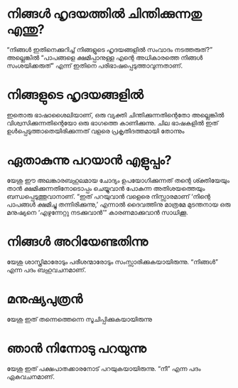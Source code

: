 # നിങ്ങൾ ഹൃദയത്തിൽ ചിന്തിക്കുന്നതു എന്തു?
“നിങ്ങൾ ഇതിനെക്കുറിച്ച് നിങ്ങളുടെ ഹൃദയങ്ങളിൽ സംവാദം നടത്തരുത്?” അല്ലെങ്കിൽ “പാപങ്ങളെ ക്ഷമിപ്പാനുള്ള എന്റെ അധികാരത്തെ നിങ്ങൾ സംശയിക്കരുത്” എന്ന് ഇതിനെ പരിഭാഷപ്പെടുത്താവുന്നതാണ്. 
# നിങ്ങളുടെ ഹൃദയങ്ങളിൽ
ഇതൊരു ഭാഷാശൈലിയാണ്, ഒരു വ്യക്തി ചിന്തിക്കുന്നതിന്റെതോ അല്ലെങ്കിൽ വിശ്വസിക്കുന്നതിന്റെയോ ഒരു ഭാഗത്തെ കാണിക്കുന്നു. ചില ഭാഷകളിൽ ഇത് ഉൾപ്പെടുത്താതെയിരിക്കുന്നത് വളരെ പ്രകൃതിദത്തമായി തോന്നും
# ഏതാകുന്നു പറയാൻ എളുപ്പം?
യേശു ഈ അലങ്കാരബഹുലമായ ചോദ്യം ഉപയോഗിക്കുന്നത് തന്റെ ശ്ക്തിയേയും താൻ ക്ഷമിക്കുന്നതിനോടൊപ്പം ചെയ്യുവാൻ പോകുന്ന അതിശയത്തെയും ബന്ധപ്പെടുത്തുവാനാണ്. “ഇത് പറയുവാൻ വളെരെ നിസ്സാരമാണ് ‘നിന്റെ പാപങ്ങൾ ക്ഷമിച്ചു തന്നിരിക്കുന്നു,’ എന്നാൽ ദൈവത്തിനു മാത്രമേ മുടന്തനായ ഒരു മനുഷ്യനെ ‘എഴുന്നേറ്റു നടക്കുവാൻ’” കാരണമാക്കുവാൻ സാധിക്കൂ. 
# നിങ്ങൾ അറിയേണ്ടതിന്നു
യേശു ശാസ്ത്രിമാരോടും പരീശന്മാരോടും സംസ്സാരിക്കുകയായിരുന്നു. “നിങ്ങൾ” എന്ന പദം ബഹുവചനമാണ്.
# മനുഷ്യപുത്രൻ
യേശു ഇത് തന്നെത്തെന്നെ സൂചിപ്പിക്കുകയായിരുന്നു
# ഞാൻ നിന്നോടു പറയുന്നു
യേശു ഇത് പക്ഷപാതക്കാരനോട് പറയുകയായിരുന്നു. “നീ” എന്ന പദം ഏകവചനമാണ്.
